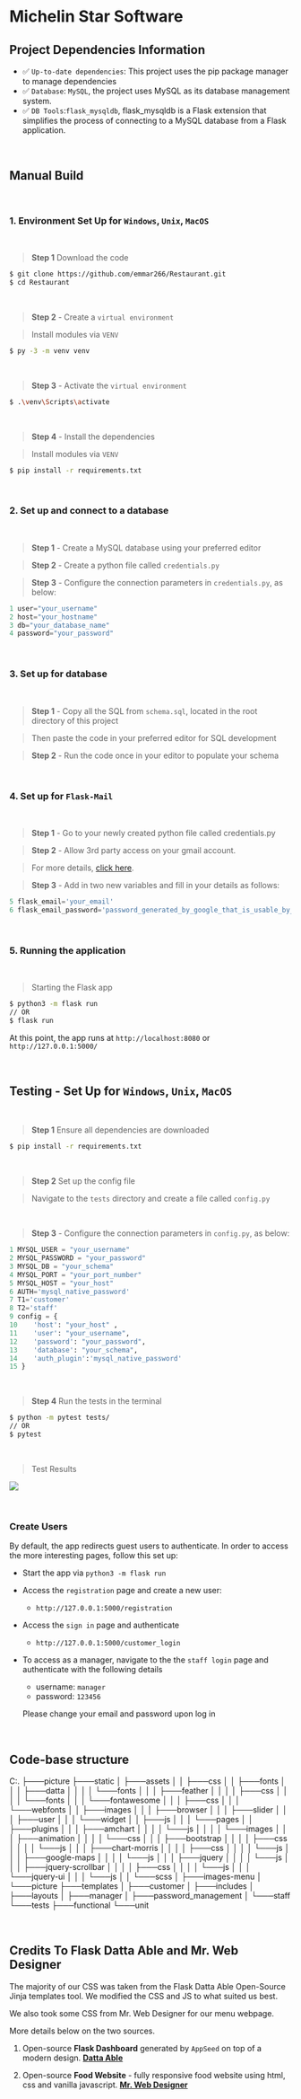 # Michelin Star Software

## Project Dependencies Information

- ✅ `Up-to-date dependencies`: This project uses the pip package manager to manage dependencies
- ✅ `Database`: `MySQL`, the project uses MySQL as its database management system.
- ✅ `DB Tools`:`flask_mysqldb`, flask_mysqldb is a Flask extension that simplifies the process of connecting to a MySQL database from a Flask application.
  
<br />

## Manual Build

<br />

### 1. Environment Set Up for `Windows`, `Unix`, `MacOS`

<br />

> **Step 1** Download the code 

```bash
$ git clone https://github.com/emmar266/Restaurant.git
$ cd Restaurant
```

<br />

> **Step 2** - Create a `virtual environment`

> Install modules via `VENV` 

```bash
$ py -3 -m venv venv
```

<br />

> **Step 3** - Activate the `virtual environment`

```bash
$ .\venv\Scripts\activate 
```

<br />

> **Step 4** - Install the dependencies

> Install modules via `VENV`

```bash
$ pip install -r requirements.txt
```

<br />

### 2. Set up and connect to a database

<br />

> **Step 1** - Create a MySQL database using your preferred editor

> **Step 2** - Create a python file called `credentials.py`

> **Step 3** - Configure the connection parameters in `credentials.py`, as below:

```python 
1 user="your_username"
2 host="your_hostname"
3 db="your_database_name"
4 password="your_password" 
```

<br />

### 3. Set up for database

<br />

> **Step 1** - Copy all the SQL from `schema.sql`, located in the root directory of this project

> Then paste the code in your preferred editor for SQL development

> **Step 2** - Run the code once in your editor to populate your schema

<br />

### 4. Set up for `Flask-Mail`

<br />

> **Step 1** - Go to your newly created python file called credentials.py

> **Step 2** - Allow 3rd party access on your gmail account.

> For more details, [click here](https://support.google.com/accounts/answer/3466521?hl=en#:~:text=Go%20to%20the%20Security%20section,service%20you%20want%20to%20review).

> **Step 3** - Add in two new variables and fill in your details as follows:

```python 
5 flask_email='your_email'
6 flask_email_password='password_generated_by_google_that_is_usable_by_3rd_party_apps'
```

<br />

### 5. Running the application

<br />

> Starting the Flask app

```bash
$ python3 -m flask run
// OR
$ flask run
```

At this point, the app runs at `http://localhost:8080` or `http://127.0.0.1:5000/`

<br />

## Testing  - Set Up for `Windows`, `Unix`, `MacOS`

<br />

> **Step 1** Ensure all dependencies are downloaded

```bash
$ pip install -r requirements.txt
```
<br />

> **Step 2** Set up the config file

> Navigate to the `tests` directory and create a file called `config.py`

<br />

> **Step 3** - Configure the connection parameters in `config.py`, as below:

```python 
1 MYSQL_USER = "your_username"
2 MYSQL_PASSWORD = "your_password"
3 MYSQL_DB = "your_schema"
4 MYSQL_PORT = "your_port_number"
5 MYSQL_HOST = "your_host"
6 AUTH='mysql_native_password'
7 T1='customer'
8 T2='staff'
9 config = {
10    'host': "your_host" ,
11    'user': "your_username",
12    'password': "your_password",
13    'database': "your_schema",
14    'auth_plugin':'mysql_native_password'
15 }
```
<br />

> **Step 4** Run the tests in the terminal

```bash
$ python -m pytest tests/
// OR
$ pytest
```

<br />

> Test Results

![](tests_success.png)

<br />

### Create Users

By default, the app redirects guest users to authenticate. In order to access the more interesting pages, follow this set up: 

- Start the app via `python3 -m flask run`
- Access the `registration` page and create a new user:
  - `http://127.0.0.1:5000/registration`
- Access the `sign in` page and authenticate
  - `http://127.0.0.1:5000/customer_login`
- To access as a manager, navigate to the the `staff login` page and authenticate with the following details
  - username: `manager`
  - password: `123456`

  Please change your email and password upon log in

<br />

## Code-base structure

C:.
├───picture
├───static
│   ├───assets
│   │   ├───css
│   │   ├───fonts
│   │   │   ├───datta
│   │   │   │   └───fonts
│   │   │   ├───feather
│   │   │   │   ├───css
│   │   │   │   └───fonts
│   │   │   └───fontawesome
│   │   │       ├───css
│   │   │       └───webfonts
│   │   ├───images
│   │   │   ├───browser
│   │   │   ├───slider
│   │   │   ├───user
│   │   │   └───widget
│   │   ├───js
│   │   │   └───pages
│   │   ├───plugins
│   │   │   ├───amchart
│   │   │   │   └───js
│   │   │   │       └───images
│   │   │   ├───animation
│   │   │   │   └───css
│   │   │   ├───bootstrap
│   │   │   │   ├───css
│   │   │   │   └───js
│   │   │   ├───chart-morris
│   │   │   │   ├───css
│   │   │   │   └───js
│   │   │   ├───google-maps
│   │   │   │   └───js
│   │   │   ├───jquery
│   │   │   │   └───js
│   │   │   ├───jquery-scrollbar
│   │   │   │   ├───css
│   │   │   │   └───js
│   │   │   └───jquery-ui
│   │   │       └───js
│   │   └───scss
│   ├───images-menu
│   └───picture
├───templates
│   ├───customer
│   ├───includes
│   ├───layouts
│   ├───manager
│   ├───password_management
│   └───staff
└───tests
    ├───functional
    └───unit

<br />

## Credits To Flask Datta Able and Mr. Web Designer

The majority of our CSS was taken from the Flask Datta Able Open-Source Jinja templates tool. We modified the CSS and JS to what suited us best.

We also took some CSS from Mr. Web Designer for our menu webpage.

More details below on the two sources.

1. Open-source **Flask Dashboard** generated by `AppSeed` on top of a modern design. **[Datta Able](https://appseed.us/product/datta-able/flask/)**

2. Open-source **Food Website** - fully responsive food website using html, css and vanilla javascript. **[Mr. Web Designer](https://morioh.com/p/2abc8316f5ed)**
